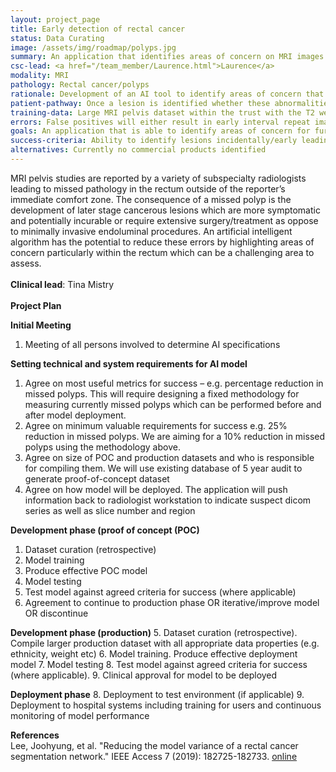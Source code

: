 ```yaml
---
layout: project_page
title: Early detection of rectal cancer
status: Data Curating
image: /assets/img/roadmap/polyps.jpg
summary: An application that identifies areas of concern on MRI images for the detection of rectal cancers/polyps
csc-lead: <a href="/team_member/Laurence.html">Laurence</a>
modality: MRI
pathology: Rectal cancer/polyps
rationale: Development of an AI tool to identify areas of concern that may indicate early development of cancer and polyps in rectal MRI images
patient-pathway: Once a lesion is identified whether these abnormalities are cancerous or polyps the ultimate treatment for this is removal which is curable if performed early.
training-data: Large MRI pelvis dataset within the trust with the T2 weighted axial and diffusion performed in most cases. This will give a high yield of normal. Rectal cancer datasets also collected via a recent audit.
errors: False positives will either result in early interval repeat imaging or proctoscopy performed by surgeons in clinic/endoscopy. False negative may result in cancers being detected at a later stage.
goals: An application that is able to identify areas of concern for further analysis by radiologists
success-criteria: Ability to identify lesions incidentally/early leading to improved outcomes for patients, early detection leads to stopping/reducing the development of malignancy which can be fatal when diagnosed at a late stage. 
alternatives: Currently no commercial products identified
---
```

MRI pelvis studies are reported by a variety of subspecialty radiologists leading to missed pathology in the rectum outside of the reporter’s immediate comfort zone. The consequence of a missed polyp is the development of later stage cancerous lesions which are more symptomatic and potentially incurable or require extensive surgery/treatment as oppose to minimally invasive endoluminal procedures. An artificial intelligent algorithm has the potential to reduce these errors by highlighting areas of concern particularly within the rectum which can be a challenging area to assess.
<br>
<br>
<b>Clinical lead</b>: Tina Mistry <br>
<br>
**Project Plan**

**Initial Meeting**<br>
   1. Meeting of all persons involved to determine AI specifications <br>

**Setting technical and system requirements for AI model**<br>
   1. Agree on most useful metrics for success – e.g. percentage reduction in missed polyps. This will require designing a fixed methodology for measuring currently missed polyps which can be performed before and after model deployment.<br>
   2. Agree on minimum valuable requirements for success e.g. 25% reduction in missed polyps. We are aiming for a 10% reduction in missed polyps using the methodology above.<br>
   3. Agree on size of POC and production datasets and who is responsible for compiling them. We will use existing database of 5 year audit to generate proof-of-concept dataset <br>
   4. Agree on how model will be deployed. The application will push information back to radiologist workstation to indicate suspect dicom series as well as slice number and region <br>

**Development phase (proof of concept (POC)**
   1. Dataset curation (retrospective)
   2. Model training 
   3. Produce effective POC model
   4. Model testing
   5. Test model against agreed criteria for success (where applicable)
   6. Agreement to continue to production phase OR iterative/improve model OR discontinue

**Development phase (production)**
5. Dataset curation (retrospective). Compile larger production dataset with all appropriate data properties (e.g. ethnicity, weight etc)
6. Model training. Produce effective deployment model
7. Model testing 
8. Test model against agreed criteria for success (where applicable). 
9. Clinical approval for model to be deployed

**Deployment phase**
8. Deployment to test environment (if applicable)
9. Deployment to hospital systems including training for users and continuous monitoring of model performance

<b>References</b><br>
   Lee, Joohyung, et al. "Reducing the model variance of a rectal cancer segmentation network." IEEE Access 7 (2019): 182725-182733. [online](https://arxiv.org/pdf/1901.07213.pdf)